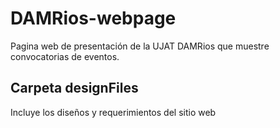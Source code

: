 # DAMRios-webpage
Pagina web de presentación de la UJAT DAMRios que muestre convocatorias de eventos.
## Carpeta designFiles
Incluye los diseños y requerimientos del sitio web